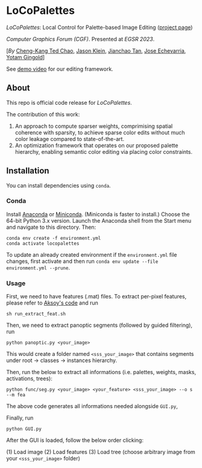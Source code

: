 # LoCoPalettes

*LoCoPalettes*: Local Control for Palette-based Image Editing ([project page](https://cragl.cs.gmu.edu/locopalettes/))

*Computer Graphics Forum (CGF)*. Presented at *EGSR 2023*.

[*By* [Cheng-Kang Ted Chao](https://mason.gmu.edu/~cchao8/), [Jason Klein](https://www.linkedin.com/in/jason-adam-klein), [Jianchao Tan](https://scholar.google.com/citations?user=1Gywy80AAAAJ&hl=en), [Jose Echevarria](http://www.jiechevarria.com/), [Yotam Gingold](https://cragl.cs.gmu.edu/)] 

See [demo video](https://cragl.cs.gmu.edu/locopalettes/) for our editing framework.

## About

This repo is official code release for *LoCoPalettes*. 

The contribution of this work:
1. An approach to compute sparser weights, comprimising spatial coherence with sparsity, to achieve sparse color edits without much color leakage compared to state-of-the-art.
2. An optimization framework that operates on our proposed palette hierarchy, enabling semantic color editing via placing color constraints.

## Installation

You can install dependencies using `conda`.

### Conda

Install [Anaconda](https://www.anaconda.com/products/individual) or [Miniconda](https://docs.conda.io/en/latest/miniconda.html).
(Miniconda is faster to install.) Choose the 64-bit Python 3.x version. Launch the Anaconda shell from the Start menu and navigate to this directory.
Then:

    conda env create -f environment.yml
    conda activate locopalettes

To update an already created environment if the `environment.yml` file changes, first activate and then run `conda env update --file environment.yml --prune`.

### Usage

First, we need to have features (.mat) files. To extract per-pixel features, please refer to [Aksoy's code](https://github.com/tedchao/SIGGRAPH18SSS) and run

    sh run_extract_feat.sh

Then, we need to extract panoptic segments (followed by guided filtering), run

    python panoptic.py <your_image>

This would create a folder named `<sss_your_image>` that contains segments under root -> classes -> instances hierarchy.

Then, run the below to extract all informations (i.e. palettes, weights, masks, activations, trees):

    python func/seg.py <your_image> <your_feature> <sss_your_image> --o s --m fea

The above code generates all informations needed alongside `GUI.py`,

Finally, run

    python GUI.py

After the GUI is loaded, follow the below order clicking:

(1) Load image
(2) Load features
(3) Load tree (choose arbitrary image from your `<sss_your_image>` folder)
